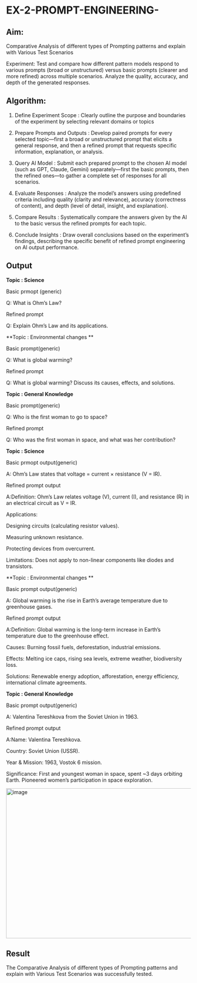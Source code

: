 
# EX-2-PROMPT-ENGINEERING-

## Aim: 
Comparative Analysis of different types of Prompting patterns and explain with Various Test Scenarios

Experiment:
Test and compare how different pattern models respond to various prompts (broad or unstructured) versus basic prompts (clearer and more refined) across multiple scenarios. 
Analyze the quality, accuracy, and depth of the generated responses.


## Algorithm:

1. Define Experiment Scope : Clearly outline the purpose and boundaries of the experiment by selecting relevant domains or topics

2. Prepare Prompts and Outputs : Develop paired prompts for every selected topic—first a broad or unstructured prompt that elicits a general response, and then a refined prompt that requests specific information, explanation, or analysis.

3. Query AI Model : Submit each prepared prompt to the chosen AI model (such as GPT, Claude, Gemini) separately—first the basic prompts, then the refined ones—to gather a complete set of responses for all scenarios.

4. Evaluate Responses : Analyze the model’s answers using predefined criteria including quality (clarity and relevance), accuracy (correctness of content), and depth (level of detail, insight, and explanation).

5. Compare Results : Systematically compare the answers given by the AI to the basic versus the refined prompts for each topic.

6. Conclude Insights : Draw overall conclusions based on the experiment’s findings, describing the specific benefit of refined prompt engineering on AI output performance. 
  




## Output

**Topic : Science** 

Basic prmopt (generic)

Q: What is Ohm’s Law?

Refined prompt

Q: Explain Ohm’s Law and its applications.

**Topic : Environmental changes **

Basic prompt(generic)

Q: What is global warming?

Refined prompt 

Q: What is global warming? Discuss its causes, effects, and solutions.

**Topic : General Knowledge**

Basic prompt(generic)

Q: Who is the first woman to go to space?

Refined prompt

Q: Who was the first woman in space, and what was her contribution?

**Topic : Science** 

Basic prmopt output(generic)

A: Ohm’s Law states that voltage = current × resistance (V = IR).

Refined prompt output

A:Definition: Ohm’s Law relates voltage (V), current (I), and resistance (R) in an electrical circuit as V = IR.

Applications:

Designing circuits (calculating resistor values).

Measuring unknown resistance.

Protecting devices from overcurrent.

Limitations: Does not apply to non-linear components like diodes and transistors.

**Topic : Environmental changes **

Basic prompt output(generic)

A: Global warming is the rise in Earth’s average temperature due to greenhouse gases.

Refined prompt output

A:Definition: Global warming is the long-term increase in Earth’s temperature due to the greenhouse effect.

Causes: Burning fossil fuels, deforestation, industrial emissions.

Effects: Melting ice caps, rising sea levels, extreme weather, biodiversity loss.

Solutions: Renewable energy adoption, afforestation, energy efficiency, international climate agreements.

**Topic : General Knowledge**

Basic prompt output(generic)

A: Valentina Tereshkova from the Soviet Union in 1963.

Refined prompt output

A:Name: Valentina Tereshkova.

Country: Soviet Union (USSR).

Year & Mission: 1963, Vostok 6 mission.

Significance: First and youngest woman in space, spent ~3 days orbiting Earth. Pioneered women’s participation in space exploration.


<img width="925" height="408" alt="image" src="https://github.com/user-attachments/assets/8b19c52c-8250-4415-b45c-1d70dba45d1a" />



## Result
The Comparative Analysis of different types of Prompting patterns and explain with Various Test Scenarios was successfully tested.
